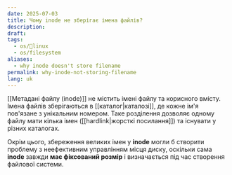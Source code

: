 ```yaml
---
date: 2025-07-03
title: Чому inode не зберігає імена файлів?
description: 
draft: 
tags:
  - os/🐧linux
  - os/filesystem
aliases:
  - why inode doesn't store filename
permalink: why-inode-not-storing-filename
lang: uk
---
```


[[Метадані файлу (inode)]] не містить імені файлу та корисного вмісту. Імена файлів зберігаються в [[каталог|каталозі]], де кожне ім'я пов'язане з унікальним номером. Таке розділення дозволяє одному файлу мати кілька імен ([[hardlink|жорсткі посилання]]) та існувати у різних каталогах. 

Окрім цього, збереження великих імен у **inode** могли б створити проблему з неефективним управлінням місця диску, оскільки сама **inode** завжди **має фіксований розмір** і визначається під час створення файлової системи.

